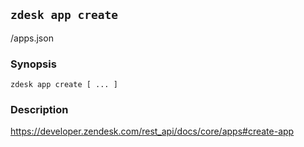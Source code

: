 ## `zdesk app create`

/apps.json

### Synopsis

    zdesk app create [ ... ]

### Description

https://developer.zendesk.com/rest_api/docs/core/apps#create-app

